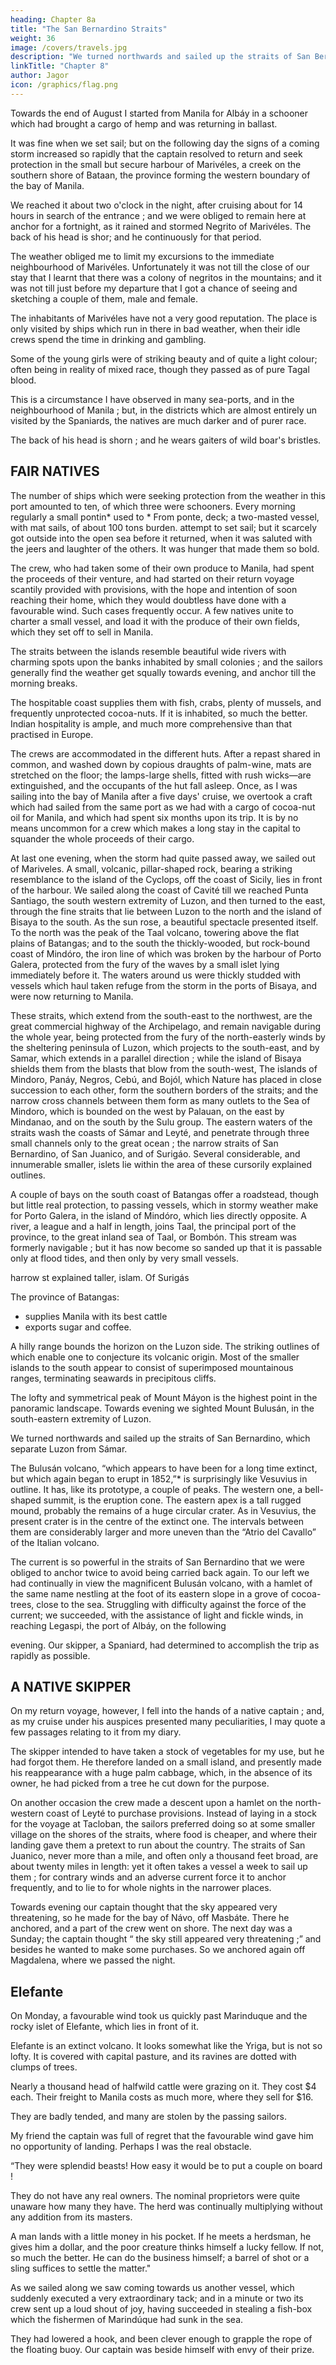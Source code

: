```yaml
---
heading: Chapter 8a
title: "The San Bernardino Straits"
weight: 36
image: /covers/travels.jpg
description: "We turned northwards and sailed up the straits of San Bernardino, which separate Luzon from Sámar"
linkTitle: "Chapter 8"
author: Jagor
icon: /graphics/flag.png
---
```



<!-- A TRIP TO ALBÁY.-MARIVÉLES.-SHIP TRAFFIC BETWEEN THE ISLANDS.—THE SAN

BERNARDINO STRAITS.—THE BULUSÁN VOLCANO.-LEGÁSPI.-SORSOGÓN. -->

Towards the end of August I started from Manila for Albáy in a schooner which had brought a cargo of hemp and was returning in ballast. 

It was fine when we set sail; but on the following day the signs of a coming storm increased so rapidly that the captain resolved to return and seek protection in the small but secure harbour of Marivéles, a creek on the southern shore of Bataan, the province forming the western boundary of the bay of Manila. 

We reached it about two o'clock in the night, after cruising about for 14 hours in search of the entrance ; and we were obliged to remain here at anchor for a fortnight, as it rained and stormed Negrito of Marivéles. The back of his head is shor; and he continuously for that period.

The weather obliged me to limit my excursions to the immediate neighbourhood of Marivéles. Unfortunately it was not till the close of our stay that I learnt that there was a colony of negritos in the mountains; and it was not till just before my departure that I got a chance of seeing and sketching a couple of them, male and female. 

The inhabitants of Marivéles have not a very good reputation. The place is only visited by ships which run in there in bad weather, when their idle crews spend the time in drinking and gambling. 

Some of the young girls were of striking beauty and of quite a light colour; often being in reality of mixed race, though they passed as of pure Tagal blood. 

This is a circumstance I have observed in many sea-ports, and in the neighbourhood of Manila ; but, in the districts which are almost entirely un visited by the Spaniards, the natives are much darker and of purer race.

The back of his head is shorn ; and he wears gaiters of wild boar's bristles.


## FAIR NATIVES

The number of ships which were seeking protection from the weather in this port amounted to ten, of which three were schooners. Every morning regularly a small pontin* used to * From ponte, deck; a two-masted vessel, with mat sails, of about 100 tons burden. attempt to set sail; but it scarcely got outside into the open sea before it returned, when it was saluted with the jeers and laughter of the others. It was hunger that made them so bold. 

The crew, who had taken some of their own produce to Manila, had spent the proceeds of their venture, and had started on their return voyage scantily provided with provisions, with the hope and intention of soon reaching their home, which they would doubtless have done with a favourable wind. Such cases frequently occur. A few natives unite to charter a small vessel, and load it with the produce of their own fields, which they set off to sell in Manila.

The straits between the islands resemble beautiful wide rivers with charming spots upon the banks inhabited by small colonies ; and the sailors generally find the weather get squally towards evening, and anchor till the morning breaks.

The hospitable coast supplies them with fish, crabs, plenty of mussels, and frequently unprotected cocoa-nuts. If it is inhabited, so much the better. Indian hospitality is ample, and much more comprehensive than that practised in Europe. 

The crews are accommodated in the different huts. After a repast shared in common, and washed down by copious draughts of palm-wine, mats are stretched on the floor; the lamps-large shells, fitted with rush wicks—are extinguished, and the occupants of the hut fall asleep. Once, as I was sailing into the bay of Manila after a five days' cruise, we overtook a craft which had sailed from the same port as we had with a cargo of cocoa-nut oil for Manila, and which had spent six months upon its trip. It is by no means uncommon for a crew which makes a long stay in the capital to squander the whole proceeds of their cargo.

At last one evening, when the storm had quite passed away, we sailed out of Mariveles. A small, volcanic, pillar-shaped rock, bearing a striking resemblance to the island of the Cyclops, off the coast of Sicily, lies in front of the harbour. We sailed along the coast of Cavité till we reached Punta Santiago, the south western extremity of Luzon, and then turned to the east, through the fine straits that lie between Luzon to the north and the island of Bisaya to the south. As the sun rose, a beautiful spectacle presented itself. To the north was the peak of the Taal volcano, towering above the flat plains of Batangas; and to the south the thickly-wooded, but rock-bound coast of Mindóro, the iron line of which was broken by the harbour of Porto Galera, protected from the fury of the waves by a small islet lying immediately before it. The waters around us were thickly studded with vessels which haul taken refuge from the storm in the ports of Bisaya, and were now returning to Manila.

These straits, which extend from the south-east to the northwest, are the great commercial highway of the Archipelago, and remain navigable during the whole year, being protected from the fury of the north-easterly winds by the sheltering peninsula of Luzon, which projects to the south-east, and by Samar, which extends in a parallel direction ; while the island of Bisaya shields them from the blasts that blow from the south-west, The islands of Mindoro, Panáy, Negros, Cebú, and Bojól, which Nature has placed in close succession to each other, form the southern borders of the straits; and the narrow cross channels between them form as many outlets to the Sea of Mindoro, which is bounded on the west by Palauan, on the east by Mindanao, and on the south by the Sulu group. The eastern waters of the straits wash the coasts of Sámar and Leyté, and penetrate through three small channels only to the great ocean ; the narrow straits of San Bernardino, of San Juanico, and of Surigáo. Several considerable, and innumerable smaller, islets lie within the area of these cursorily explained outlines.

A couple of bays on the south coast of Batangas offer a roadstead, though but little real protection, to passing vessels, which in stormy weather make for Porto Galera, in the island of Mindóro, which lies directly opposite. A river, a league and a half in length, joins Taal, the principal port of the province, to the great inland sea of Taal, or Bombón. This stream was formerly navigable ; but it has now become so sanded up that it is passable only at flood tides, and then only by very small vessels.

harrow st
explained taller, islam. Of Surigás


The province of Batangas:
- supplies Manila with its best cattle
- exports sugar and coffee.

A hilly range bounds the horizon on the Luzon side. The striking outlines of which enable one to conjecture its volcanic origin. Most of the smaller islands to the south appear to consist of superimposed mountainous ranges, terminating seawards in precipitous cliffs. 

The lofty and symmetrical peak of Mount Máyon is the highest point in the panoramic landscape. Towards evening we sighted Mount Bulusán, in the south-eastern extremity of Luzon. 

We turned northwards and sailed up the straits of San Bernardino, which separate Luzon from Sámar.

The Bulusán volcano, “which appears to have been for a long time extinct, but which again began to erupt in 1852,”* is surprisingly like Vesuvius in outline. It has, like its prototype, a couple of peaks. The western one, a bell-shaped summit, is the eruption cone. The eastern apex is a tall rugged mound, probably the remains of a huge circular crater. As in Vesuvius, the present crater is in the centre of the extinct one. The intervals between them are considerably larger and more uneven than the “Atrio del Cavallo” of the Italian volcano.

The current is so powerful in the straits of San Bernardino that we were obliged to anchor twice to avoid being carried back again. To our left we had continually in view the magnificent Bulusán volcano, with a hamlet of the same name nestling at the foot of its eastern slope in a grove of cocoa-trees, close to the sea. Struggling with difficulty against the force of the current; we succeeded, with the assistance of light and fickle winds, in reaching Legaspi, the port of Albáy, on the following

<!-- * Estado Geogr., p. 314. -->

evening. Our skipper, a Spaniard, had determined to accomplish the trip as rapidly as possible.


## A NATIVE SKIPPER

On my return voyage, however, I fell into the hands of a native captain ; and, as my cruise under his auspices presented many peculiarities, I may quote a few passages relating to it from my diary.

The skipper intended to have taken a stock of vegetables for my use, but he had forgot them. He therefore landed on a small island, and presently made his reappearance with a huge palm cabbage, which, in the absence of its owner, he had picked from a tree he cut down for the purpose.

On another occasion the crew made a descent upon a hamlet on the north-western coast of Leyté to purchase provisions. Instead of laying in a stock for the voyage at Tacloban, the sailors preferred doing so at some smaller village on the shores of the straits, where food is cheaper, and where their landing gave them a pretext to run about the country. The straits of San Juanico, never more than a mile, and often only a thousand feet broad, are about twenty miles in length: yet it often takes a vessel a week to sail up them ; for contrary winds and an adverse current force it to anchor frequently, and to lie to for whole nights in the narrower places. 

Towards evening our captain thought that the sky appeared very threatening, so he made for the bay of Návo, off Masbáte. There he anchored, and a part of the crew went on shore. The next day was a Sunday; the captain thought “ the sky still appeared very threatening ;” and besides he wanted to make some purchases. So we anchored again off Magdalena, where we passed the night.


## Elefante

On Monday, a favourable wind took us quickly past Marinduque and the rocky islet of Elefante, which lies in front of it. 

Elefante is an extinct volcano. It looks somewhat like the Yriga, but is not so lofty. It is covered with capital pasture, and its ravines are dotted with clumps of trees. 

Nearly a thousand head of halfwild cattle were grazing on it. They cost $4 each. Their freight to Manila costs as much more, where they sell for $16. 

They are badly tended, and many are stolen by the passing sailors. 

My friend the captain was full of regret that the favourable wind gave him no opportunity of landing. Perhaps I was the real obstacle. 

“They were splendid beasts! How easy it would be to put a couple on board ! 

They do not have any real owners. The nominal proprietors were quite unaware how many they have. The herd was continually multiplying without any addition from its masters. 

A man lands with a little money in his pocket. If he meets a herdsman, he gives him a dollar, and the poor creature thinks himself a lucky fellow. If not, so much the better. He can do the business himself; a barrel of shot or a sling suffices to settle the matter."

As we sailed along we saw coming towards us another vessel, which suddenly executed a very extraordinary tack; and in a minute or two its crew sent up a loud shout of joy, having succeeded in stealing a fish-box which the fishermen of Marindúque had sunk in the sea. 

They had lowered a hook, and been clever enough to grapple the rope of the floating buoy. Our captain was beside himself with envy of their prize.


